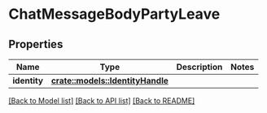 # ChatMessageBodyPartyLeave

## Properties

Name | Type | Description | Notes
------------ | ------------- | ------------- | -------------
**identity** | [**crate::models::IdentityHandle**](IdentityHandle.md) |  | 

[[Back to Model list]](../README.md#documentation-for-models) [[Back to API list]](../README.md#documentation-for-api-endpoints) [[Back to README]](../README.md)


